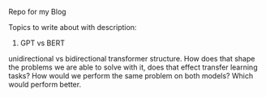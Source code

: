Repo for my Blog

Topics to write about with description:

1. GPT vs BERT

unidirectional vs bidirectional transformer structure.
How does that shape the problems we are able to solve with it, does that effect transfer learning tasks?
How would we perform the same problem on both models? Which would perform better.

